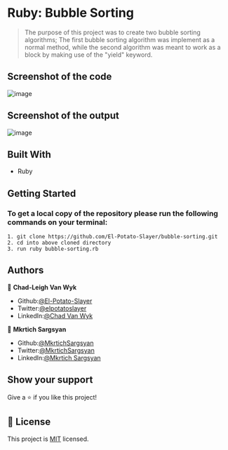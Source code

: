 # Ruby: Bubble Sorting
> The purpose of this project was to create two bubble sorting algorithms; The first bubble sorting algorithm was implement as a normal method, while the second algorithm was meant to work as a block by making use of the "yield" keyword.

## Screenshot of the code

![image](https://user-images.githubusercontent.com/43865875/90529442-0552f480-e174-11ea-9542-bc77641f8374.png)

## Screenshot of the output

![image](https://user-images.githubusercontent.com/43865875/90529702-4e0aad80-e174-11ea-9fb6-739b6bf92746.png)

## Built With

- Ruby

## Getting Started

### To get a local copy of the repository please run the following commands on your terminal:

    1. git clone https://github.com/El-Potato-Slayer/bubble-sorting.git
    2. cd into above cloned directory
    3. run ruby bubble-sorting.rb

## Authors

👤 **Chad-Leigh Van Wyk**

- Github:[@El-Potato-Slayer](https://github.com/El-Potato-Slayer)
- Twitter:[@elpotatoslayer](https://twitter.com/elpotatoslayer)
- LinkedIn:[@Chad Van Wyk](https://www.linkedin.com/in/chad-van-wyk-4228b21a6/?originalSubdomain=za)

👤 **Mkrtich Sargsyan**

- Github:[@MkrtichSargsyan](https://github.com/MkrtichSargsyan)
- Twitter:[@MkrtichSargsyan](https://twitter.com/MkrtichSargsyan)
- LinkedIn:[@Mkrtich Sargsyan](https://www.linkedin.com/in/mkrtich-sargsyan-921ab0152)


## Show your support

Give a ⭐️ if you like this project!

## 📝 License

This project is [MIT](lic.url) licensed.
